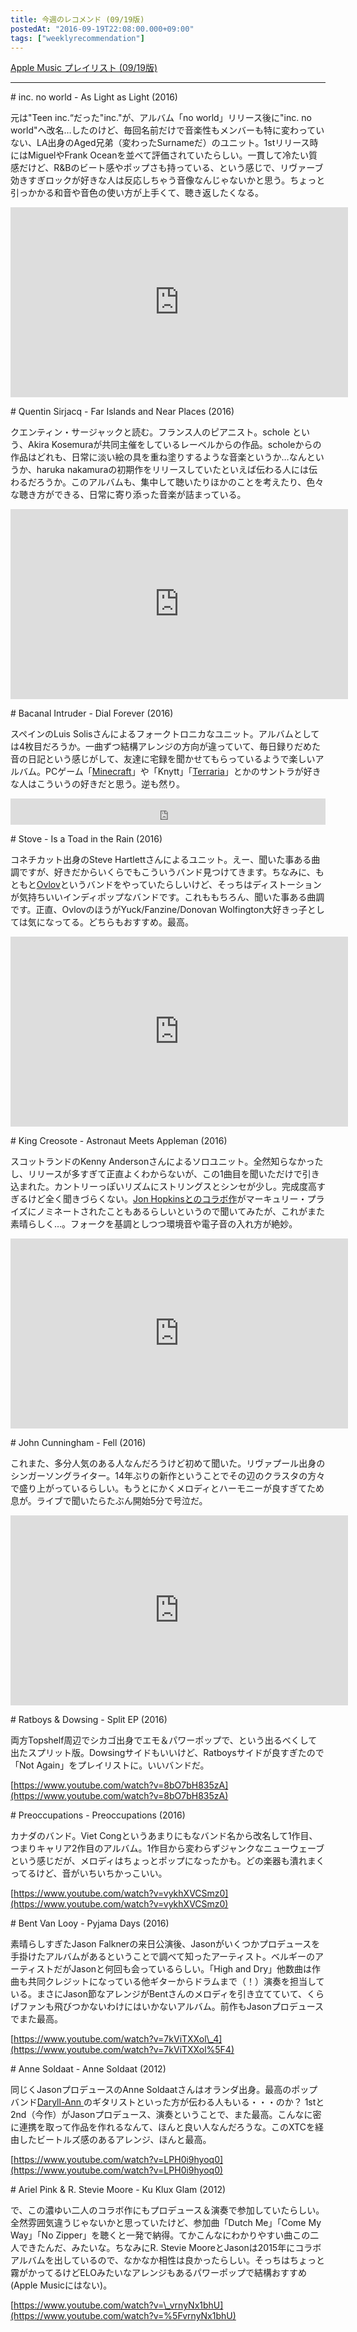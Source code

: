 ```yaml
---
title: 今週のレコメンド (09/19版)
postedAt: "2016-09-19T22:08:00.000+09:00"
tags: ["weeklyrecommendation"]
---
```


[Apple Music プレイリスト (09/19版)](https://itunes.apple.com/jp/playlist/jin-zhounorekomendo-09-19ban/idpl.c183b0d5e27c488e880aafe2c2ce033c)

---

\# inc. no world - As Light as Light (2016)

元は"Teen inc.“だった"inc."が、アルバム「no world」リリース後に"inc. no world"へ改名…したのけど、毎回名前だけで音楽性もメンバーも特に変わっていない、LA出身のAged兄弟（変わったSurnameだ）のユニット。1stリリース時にはMiguelやFrank Oceanを並べて評価されていたらしい。一貫して冷たい質感だけど、R&Bのビート感やポップさも持っている、という感じで、リヴァーブ効きすぎロックが好きな人は反応しちゃう音像なんじゃないかと思う。ちょっと引っかかる和音や音色の使い方が上手くて、聴き返したくなる。

<iframe id="youtube_iframe" src="https://www.youtube.com/embed/AWOuOqjJW8U?feature=oembed&amp;enablejsapi=1&amp;origin=https://safe.txmblr.com&amp;wmode=opaque" allowfullscreen="" width="540" frameborder="0" height="304"></iframe>

  
\# Quentin Sirjacq - Far Islands and Near Places (2016)

クエンティン・サージャックと読む。フランス人のピアニスト。schole という、Akira Kosemuraが共同主催をしているレーベルからの作品。scholeからの作品はどれも、日常に淡い絵の具を重ね塗りするような音楽というか…なんというか、haruka nakamuraの初期作をリリースしていたといえば伝わる人には伝わるだろうか。このアルバムも、集中して聴いたりほかのことを考えたり、色々な聴き方ができる、日常に寄り添った音楽が詰まっている。

<iframe src="https://www.youtube.com/embed/PeZ703em0Tc?feature=oembed&amp;enablejsapi=1&amp;origin=https://safe.txmblr.com&amp;wmode=opaque" allowfullscreen="" width="540" frameborder="0" height="304"></iframe>

  
\# Bacanal Intruder - Dial Forever (2016)

スペインのLuis Solisさんによるフォークトロニカなユニット。アルバムとしては4枚目だろうか。一曲ずつ結構アレンジの方向が違っていて、毎日録りだめた音の日記という感じがして、友達に宅録を聞かせてもらっているようで楽しいアルバム。PCゲーム「[Minecraft](https://itun.es/jp/reivz)」や「Knytt」「[Terraria](https://itun.es/jp/XofGC)」とかのサントラが好きな人はこういうの好きだと思う。逆も然り。

<iframe style="border: 0; width: 100%; height: 42px;" src="https://bandcamp.com/EmbeddedPlayer/album=3145019570/size=small/bgcol=ffffff/linkcol=0687f5/track=423436276/transparent=true/" seamless=""><a href="http://bacanalintruder.bandcamp.com/album/dial-forever-2">Dial Forever by Bacanal Intruder</a></iframe>  

\# Stove - Is a Toad in the Rain (2016)

コネチカット出身のSteve Hartlettさんによるユニット。えー、聞いた事ある曲調ですが、好きだからいくらでもこういうバンド見つけてきます。ちなみに、もともと[Ovlov](https://itun.es/jp/Cisz-)というバンドをやっていたらしいけど、そっちはディストーションが気持ちいいインディポップなバンドです。これももちろん、聞いた事ある曲調です。正直、OvlovのほうがYuck/Fanzine/Donovan Wolfington大好きっ子としては気になってる。どちらもおすすめ。最高。

<iframe src="https://www.youtube.com/embed/tR6jDwo4UEc?feature=oembed&amp;enablejsapi=1&amp;origin=https://safe.txmblr.com&amp;wmode=opaque" allowfullscreen="" width="540" frameborder="0" height="304"></iframe>

  
\# King Creosote - Astronaut Meets Appleman (2016)

スコットランドのKenny Andersonさんによるソロユニット。全然知らなかったし、リリースが多すぎて正直よくわからないが、この1曲目を聞いただけで引き込まれた。カントリーっぽいリズムにストリングスとシンセが少し。完成度高すぎるけど全く聞きづらくない。[Jon Hopkinsとのコラボ作](https://itun.es/jp/m3uAz)がマーキュリー・プライズにノミネートされたこともあるらしいというので聞いてみたが、これがまた素晴らしく…。フォークを基調としつつ環境音や電子音の入れ方が絶妙。

<iframe src="https://www.youtube.com/embed/JCqXVTnGzgU?feature=oembed&amp;enablejsapi=1&amp;origin=https://safe.txmblr.com&amp;wmode=opaque" allowfullscreen="" width="540" frameborder="0" height="304"></iframe>

  
\# John Cunningham - Fell (2016)

これまた、多分人気のある人なんだろうけど初めて聞いた。リヴァプール出身のシンガーソングライター。14年ぶりの新作ということでその辺のクラスタの方々で盛り上がっているらしい。もうとにかくメロディとハーモニーが良すぎてため息が。ライブで聞いたらたぶん開始5分で号泣だ。

<iframe src="https://www.youtube.com/embed/p0ugjCI6LKs?feature=oembed&amp;enablejsapi=1&amp;origin=https://safe.txmblr.com&amp;wmode=opaque" allowfullscreen="" width="540" frameborder="0" height="304"></iframe>

  
\# Ratboys & Dowsing - Split EP (2016)

両方Topshelf周辺でシカゴ出身でエモ＆パワーポップで、という出るべくして出たスプリット版。Dowsingサイドもいいけど、Ratboysサイドが良すぎたので「Not Again」をプレイリストに。いいバンドだ。

[https://www.youtube.com/watch?v=8bO7bH835zA](https://www.youtube.com/watch?v=8bO7bH835zA)

  
\# Preoccupations - Preoccupations (2016)

カナダのバンド。Viet Congというあまりにもなバンド名から改名して1作目、つまりキャリア2作目のアルバム。1作目から変わらずジャンクなニューウェーブという感じだが、メロディはちょっとポップになったかも。どの楽器も潰れまくってるけど、音がいちいちかっこいい。

[https://www.youtube.com/watch?v=vykhXVCSmz0](https://www.youtube.com/watch?v=vykhXVCSmz0)  

\# Bent Van Looy - Pyjama Days (2016)

素晴らしすぎたJason Falknerの来日公演後、Jasonがいくつかプロデュースを手掛けたアルバムがあるということで調べて知ったアーティスト。ベルギーのアーティストだがJasonと何回も会っているらしい。「High and Dry」他数曲は作曲も共同クレジットになっている他ギターからドラムまで（！）演奏を担当している。まさにJason節なアレンジがBentさんのメロディを引き立てていて、くらげファンも飛びつかないわけにはいかないアルバム。前作もJasonプロデュースでまた最高。

[https://www.youtube.com/watch?v=7kViTXXol\_4](https://www.youtube.com/watch?v=7kViTXXol%5F4)  

\# Anne Soldaat - Anne Soldaat (2012)

同じくJasonプロデュースのAnne Soldaatさんはオランダ出身。最高のポップバンド[Daryll-Ann ](https://itun.es/jp/fqQgv)のギタリストといった方が伝わる人もいる・・・のか？ 1stと2nd（今作）がJasonプロデュース、演奏ということで、また最高。こんなに密に連携を取って作品を作れるなんて、ほんと良い人なんだろうな。このXTCを経由したビートルズ感のあるアレンジ、ほんと最高。

[https://www.youtube.com/watch?v=LPH0i9hyoq0](https://www.youtube.com/watch?v=LPH0i9hyoq0)  

\# Ariel Pink & R. Stevie Moore - Ku Klux Glam (2012)

で、この濃ゆい二人のコラボ作にもプロデュース＆演奏で参加していたらしい。全然雰囲気違うじゃないかと思っていたけど、参加曲「Dutch Me」「Come My Way」「No Zipper」を聴くと一発で納得。てかこんなにわかりやすい曲この二人できたんだ、みたいな。ちなみにR. Stevie MooreとJasonは2015年にコラボアルバムを出しているので、なかなか相性は良かったらしい。そっちはちょっと霧がかってるけどELOみたいなアレンジもあるパワーポップで結構おすすめ(Apple Musicにはない)。

[https://www.youtube.com/watch?v=\_vrnyNx1bhU](https://www.youtube.com/watch?v=%5FvrnyNx1bhU)  